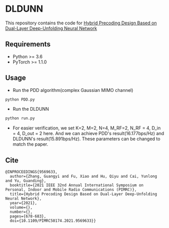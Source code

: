 # DLDUNN
This repository contains the code for [Hybrid Precoding Design Based on Dual-Layer Deep-Unfolding Neural Network](https://ieeexplore.ieee.org/document/9569633)

## Requirements
* Python >= 3.6
* PyTorch >= 1.1.0

## Usage
* Run the PDD algorithm(complex Gaussian MIMO channel)
```bash
python PDD.py
```
* Run the DLDUNN
```bash
python run.py
```
* For easier verification, we set K=2, M=2, N=4, M_RF=2, N_RF = 4, D_in = 4, D_out = 2 here. And we can achieve PDD's result(16.177bps/Hz) and DLDUNN's result(15.891bps/Hz). These parameters can be changed to match the paper.

## Cite
```
@INPROCEEDINGS{9569633,
  author={Zhang, Guangyi and Fu, Xiao and Hu, Qiyu and Cai, Yunlong and Yu, Guanding},
  booktitle={2021 IEEE 32nd Annual International Symposium on Personal, Indoor and Mobile Radio Communications (PIMRC)}, 
  title={Hybrid Precoding Design Based on Dual-Layer Deep-Unfolding Neural Network}, 
  year={2021},
  volume={},
  number={},
  pages={678-683},
  doi={10.1109/PIMRC50174.2021.9569633}}
```
